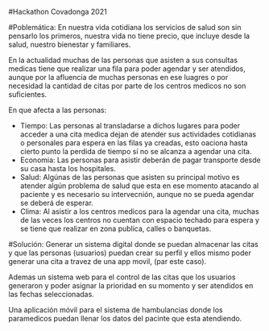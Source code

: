 #Hackathon Covadonga 2021



#Poblemática: 
En nuestra vida cotidiana los servicios de salud son sin pensarlo los primeros, nuestra vida no tiene precio, que incluye desde la salud, nuestro bienestar y familiares.


En la actualidad muchas de las personas que asisten a sus consultas medicas tiene que realizar una fila para poder agendar y ser atendidos, aunque por la afluencia de muchas personas en ese luagres o por necesidad la cantidad de citas por parte de los centros medicos no son suficientes. 

En que afecta a las personas: 
- Tiempo: Las personas al transladarse a dichos lugares para poder acceder a una cita medica dejan de atender sus actividades cotidianas o personales para espera en las filas ya creadas, esto oaciona hasta cierto punto la perdida de tiempo sí no se alcanza a agendar una cita. 
- Economia: Las personas para asistir deberán de pagar transporte desde su casa hasta los hospitales. 
- Salud: Algúnas de las personas que asisten su principal motivo es atender algún problema de salud que esta en ese momento atacando al paciente y es necesario su intervecnión, aunque no se pueda agendar se deberá de esperar. 
- Clima: Al asistir a los centros medicos para la agendar una cita, muchas de las veces los centros no cuentan con espacio techado para espera y se tiene que realizar en zona publica, calles o banquetas. 



#Solución:
Generar un sistema digital donde se puedan almacenar las citas y que las personas (usuarios) puedan crear su perfil y ellos mismo poder generar una cita a travez de una app movil, (par este caso). 

Ademas un sistema web para el control de las citas que los usuarios generaron y poder asignar la prioridad en su momento y ser atendidos en las fechas seleccionadas. 

Una aplicación móvil para el sistema de hambulancias donde los paramedicos puedan llenar los datos del pacinte que esta atendiendo. 




